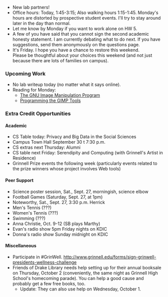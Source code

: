 * New lab partners!
* Office hours: Today, 1:45-3:15; Also walking hours 1:15-1:45.
  Monday's hours are distorted by prospective student events.  I'll try
  to stay around later in the day than normal.
* Let me know by Monday if you want to work alone on HW 5.
* A few of you have said that you cannot sign the second academic honesty
  statement.  I am currently debating what to do next.  If you have 
  suggestions, send them anonymously on the questions page.
* It's Friday.  I hope you have a chance to restore this weekend.  
  Please be thoughtful about your choices this weekend (and not just
  because there are lots of families on campus).

### Upcoming Work

* No lab writeup today (no matter what it says online).
* Reading for Monday:
    * [The GNU Image Manipulation Program](../readings/gimp-reading.html)
    * [Programming the GIMP Tools](../readings/gimp-tools-reading.html)

### Extra Credit Opportunities

#### Academic

* CS Table today: Privacy and Big Data in the Social Sciences
* Campus Town Hall September 30 t 7:30 p.m.
* CS extras next Thursday: Alumni
* CS table next Friday: Serendipity and Computing (with Grinnell's
  Artist in Residence)
* Grinnell Prize events the following week (particularly events related
  to the prize winners whose project involves Web tools)

#### Peer Support

* Science poster session, Sat., Sept. 27, morningish, science elbow
* Football Games (Saturday, Sept. 27, at 1pm)
* Noteworthy, Sat., Sept. 27, 3:30 p.m. Herrick
* Men's Tennis (???)
* Women's Tennis (???)
* Swimming (???)
* Anna Christie, Oct. 9-12 (SB plays Marthy)
* Evan's radio show 5pm Friday nights on KDIC
* Donna's radio show Sunday midnight on KDIC

#### Miscellaneous

* Participate in #GrinWell.
  <http://www.grinnell.edu/forms/sign-grinwell-presidents-wellness-challenge>
* Friends of Drake Library needs help setting up for their annual booksale
  on Thursday, October 2 (conveniently, the same night as Grinnell High
  School's homecoming parade).  You can help a good cause and probably get
  a few free books, too.
    * Update: They can also use help on Wednesday, October 1.
